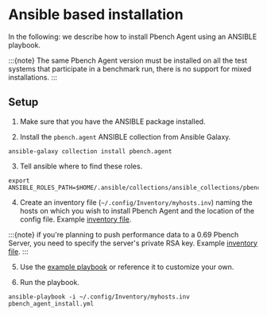 # Ansible based installation

In the following: we describe how to install Pbench Agent using an ANSIBLE playbook.

:::{note}
The same Pbench Agent version must be installed on all the test systems that participate in a benchmark run, there is no support for mixed installations.
:::

## Setup

1. Make sure that you have the ANSIBLE package installed.

2. Install the `pbench.agent` ANSIBLE collection from Ansible Galaxy.

 ```console
 ansible-galaxy collection install pbench.agent
 ```

3. Tell ansible where to find these roles.

 ```console
 export ANSIBLE_ROLES_PATH=$HOME/.ansible/collections/ansible_collections/pbench/agent/roles:$ANSIBLE_ROLES_PATH
 ```

4. Create an inventory file (`~/.config/Inventory/myhosts.inv`) naming the hosts on which you wish to install Pbench Agent and the location of the config file. Example [inventory file](assets/myhosts.inv).

:::{note}
if you're planning to push performance data to a 0.69 Pbench Server, you need to specify the server's private RSA key. Example [inventory file](assets/0.69_myhosts.inv).
:::

5. Use the [example playbook](https://github.com/distributed-system-analysis/pbench/blob/main/agent/ansible/playbooks/pbench_agent_install.yml) or reference it to customize your own.

6. Run the playbook.

 ```console
 ansible-playbook -i ~/.config/Inventory/myhosts.inv pbench_agent_install.yml
 ```

